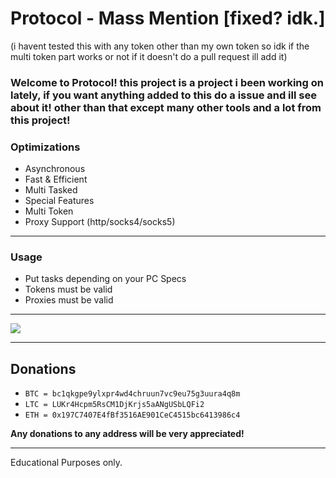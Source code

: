 # Protocol - Mass Mention [fixed? idk.]

(i havent tested this with any token other than my own token so idk if the multi token part works or not if it doesn't do a pull request ill add it)

### **Welcome to Protocol! this project is a project i been working on lately, if you want anything added to this do a issue and ill see about it! other than that except many other tools and a lot from this project!**

### **Optimizations**
- Asynchronous
- Fast & Efficient
- Multi Tasked
- Special Features
- Multi Token
- Proxy Support (http/socks4/socks5)

---------------------------------------

### **Usage**
- Put tasks depending on your PC Specs
- Tokens must be valid
- Proxies must be valid

---------------------------------------

<img src="https://cdn.discordapp.com/attachments/937767899794403358/939567293413851166/Screenshot_20220205_230448.png"/>

---------------------------------------

## **Donations**
- `BTC = bc1qkgpe9ylxpr4wd4chruun7vc9eu75g3uura4q8m`
- `LTC = LUKr4Hcpm5RsCM1DjKrjs5aANgUSbLQFi2`
- `ETH = 0x197C7407E4fBf3516AE901CeC4515bc6413986c4`

**Any donations to any address will be very appreciated!**

---------------------------------------

Educational Purposes only.
